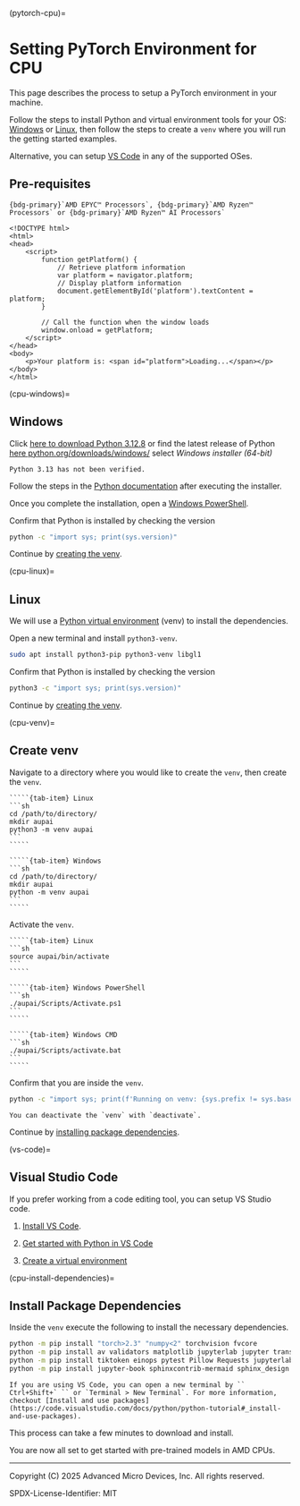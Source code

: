 (pytorch-cpu)=
# Setting PyTorch Environment for CPU

This page describes the process to setup a PyTorch environment in your machine.

Follow the steps to install Python and virtual environment tools for your OS:
[Windows](#cpu-windows) or [Linux](#cpu-linux), then follow the steps to create a `venv`
where you will run the getting started examples.

Alternative, you can setup [VS Code](#vs-code) in any of the supported OSes.

## Pre-requisites

```{card}
{bdg-primary}`AMD EPYC™ Processors`, {bdg-primary}`AMD Ryzen™ Processors` or {bdg-primary}`AMD Ryzen™ AI Processors`
```

```{raw} html
<!DOCTYPE html>
<html>
<head>
    <script>
        function getPlatform() {
            // Retrieve platform information
            var platform = navigator.platform;
            // Display platform information
            document.getElementById('platform').textContent = platform;
        }

        // Call the function when the window loads
        window.onload = getPlatform;
    </script>
</head>
<body>
    <p>Your platform is: <span id="platform">Loading...</span></p>
</body>
</html>
```

(cpu-windows)=
## Windows

Click [here to download Python 3.12.8](https://www.python.org/ftp/python/3.12.8/python-3.12.8-amd64.exe) or
find the latest release of Python [here python.org/downloads/windows/](https://www.python.org/downloads/windows/) select *Windows installer (64-bit)*

```{note}
Python 3.13 has not been verified.
```

Follow the steps in the [Python documentation](https://docs.python.org/3.12/using/windows.html#installation-steps) after executing the installer.

Once you complete the installation, open a [Windows PowerShell](https://learn.microsoft.com/en-us/powershell/scripting/windows-powershell/starting-windows-powershell?view=powershell-7.4#from-the-start-menu).

Confirm that Python is installed by checking the version

```sh
python -c "import sys; print(sys.version)"
```

Continue by [creating the venv](#cpu-venv).

(cpu-linux)=
## Linux

We will use a [Python virtual environment](https://docs.python.org/3/library/venv.html) (venv) to install the dependencies.

Open a new terminal and install `python3-venv`.

```sh
sudo apt install python3-pip python3-venv libgl1
```

Confirm that Python is installed by checking the version

```sh
python3 -c "import sys; print(sys.version)"
```

Continue by [creating the venv](#cpu-venv).

(cpu-venv)=
## Create venv

Navigate to a directory where you would like to create the `venv`, then create the `venv`.

``````{tab-set}
`````{tab-item} Linux
```sh
cd /path/to/directory/
mkdir aupai
python3 -m venv aupai
```
`````

`````{tab-item} Windows
```sh
cd /path/to/directory/
mkdir aupai
python -m venv aupai
```
`````
``````

Activate the `venv`.

``````{tab-set}
`````{tab-item} Linux
```sh
source aupai/bin/activate
```
`````

`````{tab-item} Windows PowerShell
```sh
./aupai/Scripts/Activate.ps1
```
`````

`````{tab-item} Windows CMD
```sh
./aupai/Scripts/activate.bat
```
`````
``````

Confirm that you are inside the `venv`.

```sh
python -c "import sys; print(f'Running on venv: {sys.prefix != sys.base_prefix}')"
```

```{note}
You can deactivate the `venv` with `deactivate`.
```

Continue by [installing package dependencies](#cpu-install-dependencies).

(vs-code)=
## Visual Studio Code

If you prefer working from a code editing tool, you can setup VS Studio code.

1. [Install VS Code](https://code.visualstudio.com/download).

1. [Get started with Python in VS Code](https://code.visualstudio.com/docs/python/python-tutorial)

1. [Create a virtual environment](https://code.visualstudio.com/docs/python/python-tutorial#_create-a-virtual-environment)

(cpu-install-dependencies)=
## Install Package Dependencies

Inside the `venv` execute the following to install the necessary dependencies.

```sh
python -m pip install "torch>2.3" "numpy<2" torchvision fvcore
python -m pip install av validators matplotlib jupyterlab jupyter transformers SentencePiece accelerate ultralytics==8.0.196 wheel
python -m pip install tiktoken einops pytest Pillow Requests jupyterlab_myst torchinfo "onnx>=1.16.2" netron tqdm shap kaggle roboflow==1.1.47 pickleshare
python -m pip install jupyter-book sphinxcontrib-mermaid sphinx_design
```

```{note}
If you are using VS Code, you can open a new terminal by `` Ctrl+Shift+` `` or `Terminal > New Terminal`. For more information,
checkout [Install and use packages](https://code.visualstudio.com/docs/python/python-tutorial#_install-and-use-packages).
```

This process can take a few minutes to download and install.

You are now all set to get started with pre-trained models in AMD CPUs.

----------
Copyright (C) 2025 Advanced Micro Devices, Inc. All rights reserved.

SPDX-License-Identifier: MIT